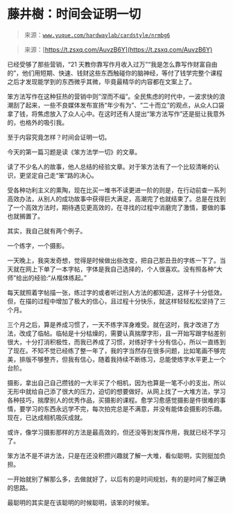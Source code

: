 # 藤井樹：时间会证明一切

> 来源：[`www.yuque.com/hardwaylab/cardstyle/nrmbg6`](https://www.yuque.com/hardwaylab/cardstyle/nrmbg6)

> 来源：[https://t.zsxq.com/AuvzB6Y](https://t.zsxq.com/AuvzB6Y) 

已经受够了那些营销，“21 天教你靠写作月收入过万”“我是怎么靠写作财富自由的”，他们用短期、快速、钱财这些东西触碰你的脑神经，等付了钱学完整个课程之后才发现能学到的东西微乎其微，毕竟最精华的内容都在文案上了。 

笨方法写作在这种狂热的营销中则”涅而不缁”。全民焦虑的时代中，一波求快的浪潮刮了起来，一些不良媒体发布宣扬“年少有为”、“二十而立”的观点，从众人口袋拿了钱，将焦虑放入了众人心中。在这时还有人提出“笨方法写作”还是挺让我意外的，也格外的吸引我。 

至于内容究竟怎样？时间会证明一切。 

今天的第一篇习题是读《笨方法学一切》的文章。 

读了不少名人的故事，他人总结的经验文章。对于笨方法有了一个比较清晰的认识，更坚定自己走“笨”路的决心。 

受各种功利主义的熏陶，现在比买一堆书不读更进一阶的则是，在行动前查一系列高效办法，从别人的成功故事中获得巨大满足，高潮完了也就结束了。总是在找到了一个高效方法时，期待遇见更高效的，在寻找的过程中消磨完了激情，要做的事也就搁置了。 

其实，我自己就有两个例子。 

一个练字，一个摄影。 

一天晚上，我突发奇想，觉得是时候做出些改变，把自己那丑丑的字练一下了。当天就在网上下单了一本字帖，字体是我自己选择的，个人很喜欢。没有照各种“大师”给出的经验:“从楷体练起。” 

每天就照着字帖描一张，练过字的或者听过别人方法的都知道，这样子十分低效。但，在描的过程中增加了极大的信心，且过程十分快乐，就这样轻轻松松坚持了三个月。 

三个月之后，算是养成习惯了，一天不练字浑身难受。就在这时，我才改进了方法，改成了临帖。临帖是十分枯燥的，需要认真揣摩字形，且一开始写跟字帖差别很大，十分打消积极性，而我已养成了习惯，对练好字十分有信心，所以一直练到了现在。不知不觉已经练了整一年了，我的字当然存在很多问题，比如笔画不够完美，排版不够整齐，但我有信心，随着我持续不断练习，总能使练字水平更上一个台阶。 

摄影，拿出自己自己攒钱的一大半买了个相机，因为也算是一笔不小的支出，所以无形中就给自己添了很大的压力，迫切的想要做好。从网上找了一大堆方法，学习各种技巧，揣摩别人的优秀作品，买摄影的课程。愈学习愈感觉摄影是件很难的事情，要学习的东西永远学不完，每次拍完总是不满意，并没有能体会摄影的乐趣。现在，已达成相机吸灰成就。 

或许，像学习摄影那样的方法是最高效的，但还没等到发挥作用，我就已经不学习了。 

笨方法不是不讲方法，只是在还没积攒兴趣就了解一大堆，看似聪明，实则挺加负担。 

一开始就别了解那么多，去做就好了，以后有的是时间规划，有的是时间了解正确的思路。 

最聪明的其实是在该聪明的时候聪明，该笨的时候笨。